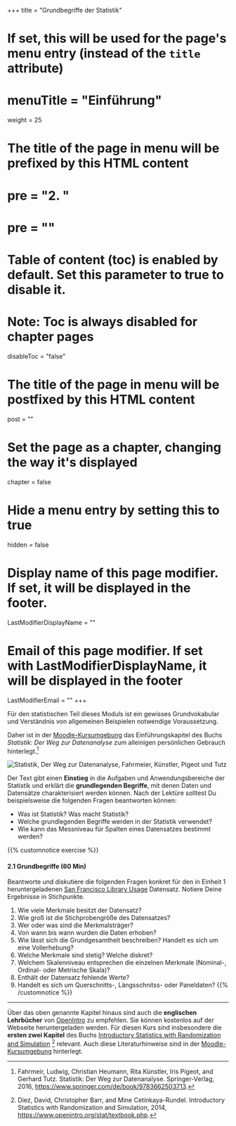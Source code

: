 +++
title = "Grundbegriffe der Statistik"
# If set, this will be used for the page's menu entry (instead of the `title` attribute)
# menuTitle = "Einführung"
weight = 25
# The title of the page in menu will be prefixed by this HTML content
# pre = "<b>2. </b>"
# pre = "<i class='fab fa-github'></i>"
# Table of content (toc) is enabled by default. Set this parameter to true to disable it.
# Note: Toc is always disabled for chapter pages
disableToc = "false"

# The title of the page in menu will be postfixed by this HTML content
post = ""
# Set the page as a chapter, changing the way it's displayed
chapter = false
# Hide a menu entry by setting this to true
hidden = false
# Display name of this page modifier. If set, it will be displayed in the footer.
LastModifierDisplayName = ""
# Email of this page modifier. If set with LastModifierDisplayName, it will be displayed in the footer
LastModifierEmail = ""
+++






Für den statistischen Teil dieses Moduls ist ein gewisses Grundvokabular und Verständnis von allgemeinen Beispielen notwendige Voraussetzung.

Daher ist in der [Moodle-Kursumgebung](https://zbiw.th-koeln.de/moodle/mod/book/view.php?id=6552) das Einführungskapitel des Buchs *Statistik: Der Weg zur Datenanalyse* zum alleinigen persönlichen Gebrauch hinterlegt.[^1]

![Statistik, Der Weg zur Datenanalyse, Fahrmeier, Künstler, Pigeot und Tutz](https://images.springer.com/sgw/books/medium/9783662503713.jpg)

Der Text gibt einen **Einstieg** in die Aufgaben und Anwendungsbereiche der Statistik und erklärt die **grundlegenden Begriffe**, mit denen Daten und Datensätze charakterisiert werden können. Nach der Lektüre solltest Du beispielsweise die folgenden Fragen beantworten können:

- Was ist Statistik? Was macht Statistik?
- Welche grundlegenden Begriffe werden in der Statistik verwendet?
- Wie kann das Messniveau für Spalten eines Datensatzes bestimmt werden?

{{% customnotice exercise %}}

#### 2.1 Grundbegriffe (60 Min)

Beantworte und diskutiere die folgenden Fragen konkret für den in Einheit 1 heruntergeladenen [San Francisco Library Usage](/data-librarian/organisation/dataset/) Datensatz. Notiere Deine Ergebnisse in Stichpunkte. 

1. Wie viele Merkmale besitzt der Datensatz?
2. Wie groß ist die Stichprobengröße des Datensatzes?
3. Wer oder was sind die Merkmalsträger?
3. Von wann bis wann wurden die Daten erhoben?
4. Wie lässt sich die Grundgesamtheit beschreiben? Handelt es sich um eine Vollerhebung?
5. Welche Merkmale sind stetig? Welche diskret?
6. Welchem Skalenniveau entsprechen die einzelnen Merkmale (Nominal-, Ordinal- oder Metrische Skala)?
7. Enthält der Datensatz fehlende Werte?
8. Handelt es sich um Querschnitts-, Längsschnitss- oder Paneldaten?
{{% /customnotice %}}


---


Über das oben genannte Kapitel hinaus sind auch die **englischen Lehrbücher** von [OpenIntro](https://www.openintro.org/stat/textbook.php?stat_book=isrs) zu empfehlen. Sie können kostenlos auf der Webseite heruntergeladen werden. Für diesen Kurs sind insbesondere die **ersten zwei Kapitel** des Buchs [Introductory Statistics with Randomization and Simulation](https://drive.google.com/file/d/0B-DHaDEbiOGkRHNndUlBaHVmaGM/edit) [^2] relevant. Auch diese Literaturhinweise sind in der [Moodle-Kursumgebung](https://zbiw.th-koeln.de/moodle/mod/book/view.php) hinterlegt.


[^1]: Fahrmeir, Ludwig, Christian Heumann, Rita Künstler, Iris Pigeot, and Gerhard Tutz. Statistik: Der Weg zur Datenanalyse. Springer-Verlag, 2016, https://www.springer.com/de/book/9783662503713.
[^2]: Diez, David, Christopher Barr, and Mine Cetinkaya-Rundel. Introductory Statistics with Randomization and Simulation, 2014, https://www.openintro.org/stat/textbook.php.
